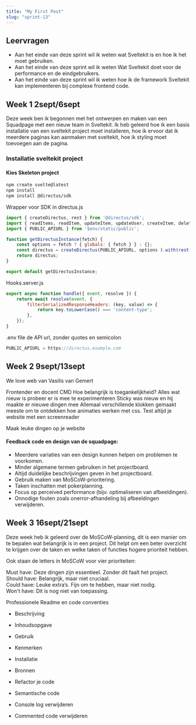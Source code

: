 ```yaml
---
title: "My First Post"
slug: "sprint-13"
---
```


## Leervragen
 
* Aan het einde van deze sprint wil ik weten wat Sveltekit is en hoe ik het moet gebruiken.  
* Aan het einde van deze sprint wil ik weten Wat Sveltekit doet voor de performance en de eindgebruikers.  
* Aan het einde van deze sprint wil ik weten hoe ik de framework Sveltekit kan implementeren bij complexe frontend code.
 
## Week 1 2sept/6sept
 
Deze week ben ik begonnen met het ontwerpen en maken van een Squadpage met een nieuw team in Sveltekit.
Ik heb geleerd hoe ik een basis installatie van een sveltekit project moet installeren, hoe ik ervoor dat ik meerdere paginas kan aanmaken met sveltekit, hoe ik styling moet toevoegen aan de pagina.

### Installatie sveltekit project

#### Kies Skeleton project

```bash
npm create svelte@latest
npm install
npm install @directus/sdk
```

Wrapper voor SDK in directus.js
```js
import { createDirectus, rest } from '@directus/sdk';
import { readItems, readItem, updateItem, updateUser, createItem, deleteItem } from '@directus/sdk';
import { PUBLIC_APIURL } from '$env/static/public';

function getDirectusInstance(fetch) {
  	const options = fetch ? { globals: { fetch } } : {};
	const directus = createDirectus(PUBLIC_APIURL, options ).with(rest());
	return directus;
}

export default getDirectusInstance;
```
Hooks.server.js
```js
export async function handle({ event, resolve }) {
	return await resolve(event, {
		filterSerializedResponseHeaders: (key, value) => {
			return key.toLowerCase() === 'content-type';
		},
	});
}
```

.env file de API url, zonder quotes en semicolon
```js
PUBLIC_APIURL = https://directus.example.com
```

 
## Week 2 9sept/13sept

We love web van Vasilis van Gemert

Frontender en docent CMD
Hoe belangrijk is toegankelijkheid?
Alles wat nieuw is probeer er is mee te experimenteren 
Sticky was nieuw en hij maakte er nieuwe dingen mee
Allemaal verschillende klokken gemaakt meeste om te ontdekken hoe animaties werken met css.
Test altijd je website met een screenreader

Maak leuke dingen op je website

#### Feedback code en design van de squadpage:

* Meerdere variaties van een design kunnen helpen om problemen te voorkomen.
* Minder algemene termen gebruiken in het projectboard.
* Altijd duidelijke beschrijvingen geven in het projectboard.
* Gebruik maken van MoSCoW-prioritering.
* Taken inschatten met pokerplanning.
* Focus op perceived performance (bijv. optimaliseren van afbeeldingen).
* Onnodige fouten zoals onerror-afhandeling bij afbeeldingen verwijderen.
 
 
## Week 3 16sept/21sept

Deze week heb ik geleerd over de MoSCoW-planning, dit is een manier om te bepalen wat belangrijk is in een project. Dit helpt om een beter overzicht te krijgen over de taken en welke taken of functies hogere prioriteit hebben.

Ook staan de letters in MoSCoW voor vier prioriteiten:

Must have: Deze dingen zijn essentieel. Zonder dit faalt het project.  
Should have: Belangrijk, maar niet cruciaal.  
Could have: Leuke extra’s. Fijn om te hebben, maar niet nodig.  
Won't have: Dit is nog niet van toepassing.  

Professionele Readme en code conventies

* Beschrijving
* Inhoudsopgave
* Gebruik
* Kenmerken
* Installatie
* Bronnen

* Refactor je code
* Semantische code
* Console log verwijderen
* Commented code verwijderen
 
